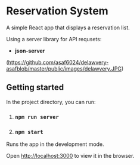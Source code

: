 
# Reservation System

A simple React app that displays a reservation list.

Using a server library for API requsets:

- **json-server**

(https://github.com/asaf6024/delawvery-asafblob/master/public/images/delawvery.JPG)


## Getting started


In the project directory, you can run:

1. ### `npm run server`

2. ### `npm start`

Runs the app in the development mode.<br />

Open [http://localhost:3000](http://localhost:3000) to view it in the browser.
